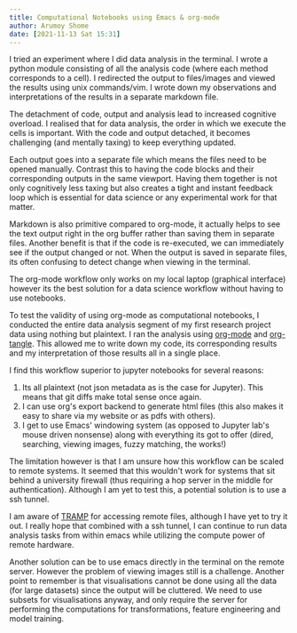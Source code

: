 ```yaml
---
title: Computational Notebooks using Emacs & org-mode
author: Arumoy Shome
date: [2021-11-13 Sat 15:31]
---
```


I tried an experiment where I did data analysis in the
terminal. I wrote a python module consisting of all the analysis code
(where each method corresponds to a cell). I redirected the output to
files/images and viewed the results using unix commands/vim. I wrote
down my observations and interpretations of the results in a separate
markdown file.

The detachment of code, output and analysis lead to increased
cognitive overload. I realised that for data analysis, the order in
which we execute the cells is important. With the code and output
detached, it becomes challenging (and mentally taxing) to keep
everything updated.

Each output goes into a separate file which means the files need to be
opened manually. Contrast this to having the code blocks and their
corresponding outputs in the same viewport. Having them together is
not only cognitively less taxing  but also creates a tight and instant
feedback loop which is essential for data science or any experimental
work for that matter.

Markdown is also primitive compared to org-mode, it actually helps to
see the text output right in the org buffer rather than saving them in
separate files. Another benefit is that if the code is re-executed, we
can immediately see if the output changed or not. When the output is
saved in separate files, its often confusing to detect change when
viewing in the terminal.

The org-mode workflow only works on my local laptop (graphical
interface) however its the best solution for a data science workflow
without having to use notebooks.

To test the validity of using org-mode as computational notebooks,
I conducted the entire data analysis segment of my first research
project data using nothing but plaintext. I ran the analysis using
[org-mode](https://orgmode.org) and
[org-tangle](https://orgmode.org/manual/Extracting-Source-Code.html). This
allowed me to write down my code, its corresponding results and my
interpretation of those results all in a single place.

I find this workflow superior to jupyter notebooks for several
reasons:
1. Its all plaintext (not json metadata as is the case for
   Jupyter). This means that git diffs make total sense once again.
2. I can use org's export backend to generate html files (this also
   makes it easy to share via my website or as pdfs with others).
3. I get to use Emacs' windowing system (as opposed to Jupyter lab's
   mouse driven nonsense) along with everything its got to offer
   (dired, searching, viewing images, fuzzy matching, the works!)

The limitation however is that I am unsure how this workflow can be
scaled to remote systems. It seemed that this wouldn't work for
systems that sit behind a university firewall (thus requiring a hop
server in the middle for authentication). Although I am yet to test
this, a potential solution is to use a ssh tunnel.

I am aware of [TRAMP](https://www.gnu.org/software/tramp/) for
accessing remote files, although I have yet to try it out. I really
hope that combined with a ssh tunnel, I can continue to run data
analysis tasks from within emacs while utilizing the compute power of
remote hardware.

Another solution can be to use emacs directly in the terminal on the
remote server. However the problem of viewing images still is
a challenge. Another point to remember is that visualisations cannot
be done using all the data (for large datasets) since the output will
be cluttered. We need to use subsets for visualisations anyway, and
only require the server for performing the computations for
transformations, feature engineering and model training.
